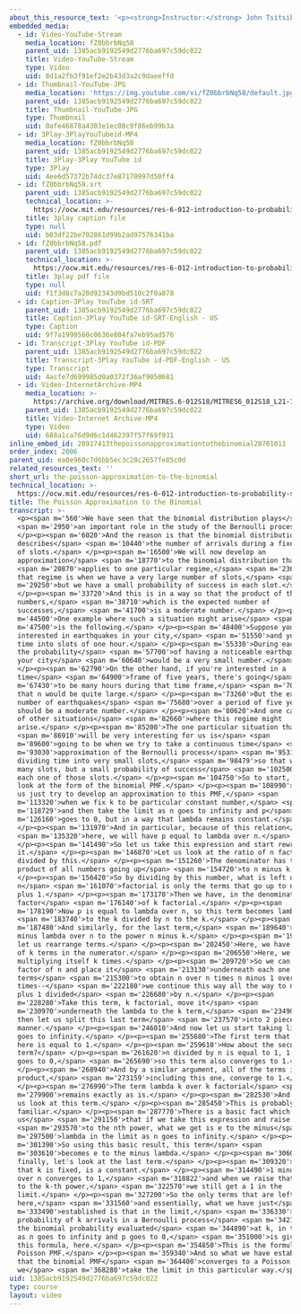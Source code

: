 ```yaml
---
about_this_resource_text: '<p><strong>Instructor:</strong> John Tsitsiklis</p>'
embedded_media:
  - id: Video-YouTube-Stream
    media_location: fZ0bbrbNq58
    parent_uid: 1385acb9192549d2776ba697c59dc022
    title: Video-YouTube-Stream
    type: Video
    uid: 8d1a2fb3f91ef2e2b43d3a2c9daeeffd
  - id: Thumbnail-YouTube-JPG
    media_location: 'https://img.youtube.com/vi/fZ0bbrbNq58/default.jpg'
    parent_uid: 1385acb9192549d2776ba697c59dc022
    title: Thumbnail-YouTube-JPG
    type: Thumbnail
    uid: 0afe46878a4303e1ec08c9f86eb99b3a
  - id: 3Play-3PlayYouTubeid-MP4
    media_location: fZ0bbrbNq58
    parent_uid: 1385acb9192549d2776ba697c59dc022
    title: 3Play-3Play YouTube id
    type: 3Play
    uid: 4ee6d57372b74dc37e87170997d50ff4
  - id: fZ0bbrbNq58.srt
    parent_uid: 1385acb9192549d2776ba697c59dc022
    technical_location: >-
      https://ocw.mit.edu/resources/res-6-012-introduction-to-probability-spring-2018/part-iii-random-processes/the-poisson-approximation-to-the-binomial/fZ0bbrbNq58.srt
    title: 3play caption file
    type: null
    uid: b03df22be702861d99b2ad97576341ba
  - id: fZ0bbrbNq58.pdf
    parent_uid: 1385acb9192549d2776ba697c59dc022
    technical_location: >-
      https://ocw.mit.edu/resources/res-6-012-introduction-to-probability-spring-2018/part-iii-random-processes/the-poisson-approximation-to-the-binomial/fZ0bbrbNq58.pdf
    title: 3play pdf file
    type: null
    uid: f1f3d8c7a20d92343d9bd510c2f0a878
  - id: Caption-3Play YouTube id-SRT
    parent_uid: 1385acb9192549d2776ba697c59dc022
    title: Caption-3Play YouTube id-SRT-English - US
    type: Caption
    uid: 9f7a1999560c0636e804fa7eb95ad576
  - id: Transcript-3Play YouTube id-PDF
    parent_uid: 1385acb9192549d2776ba697c59dc022
    title: Transcript-3Play YouTube id-PDF-English - US
    type: Transcript
    uid: 4acfe7d699985d0a0372f36af9050681
  - id: Video-InternetArchive-MP4
    media_location: >-
      https://archive.org/download/MITRES.6-012S18/MITRES6_012S18_L21-10_300k.mp4
    parent_uid: 1385acb9192549d2776ba697c59dc022
    title: Video-Internet Archive-MP4
    type: Video
    uid: 688a1ca76d9d6c1d462397f57f69f931
inline_embed_id: 28917413thepoissonapproximationtothebinomial28761011
order_index: 2006
parent_uid: ea0e960c7d6bb5ec3c28c2657fe85c0d
related_resources_text: ''
short_url: the-poisson-approximation-to-the-binomial
technical_location: >-
  https://ocw.mit.edu/resources/res-6-012-introduction-to-probability-spring-2018/part-iii-random-processes/the-poisson-approximation-to-the-binomial
title: The Poisson Approximation to the Binomial
transcript: >-
  <p><span m='560'>We have seen that the binomial distribution plays</span>
  <span m='2950'>an important role in the study of the Bernoulli process.</span>
  </p><p><span m='6020'>And the reason is that the binomial distribution
  describes</span> <span m='10440'>the number of arrivals during a fixed number
  of slots.</span> </p><p><span m='16500'>We will now develop an
  approximation</span> <span m='18770'>to the binomial distribution that</span>
  <span m='20870'>applies to one particular regime,</span> <span m='23650'>and
  that regime is when we have a very large number of slots,</span> <span
  m='29250'>but we have a small probability of success in each slot.</span>
  </p><p><span m='33720'>And this is in a way so that the product of these two
  numbers,</span> <span m='38710'>which is the expected number of
  successes,</span> <span m='41700'>is a moderate number.</span> </p><p><span
  m='44500'>One example where such a situation might arise</span> <span
  m='47500'>is the following.</span> </p><p><span m='48400'>Suppose you're
  interested in earthquakes in your city,</span> <span m='51550'>and you divide
  time into slots of one hour.</span> </p><p><span m='55330'>During each hour,
  the probability</span> <span m='57700'>of having a noticeable earthquake in
  your city</span> <span m='60640'>would be a very small number.</span>
  </p><p><span m='62790'>On the other hand, if you're interested in a
  time</span> <span m='64900'>frame of five years, there's going</span> <span
  m='67430'>to be many hours during that time frame,</span> <span m='70470'>so
  that n would be quite large.</span> </p><p><span m='73260'>But the expected
  number of earthquakes</span> <span m='75680'>over a period of five years
  should be a moderate number.</span> </p><p><span m='80620'>And one can think
  of other situations</span> <span m='82660'>where this regime might
  arise.</span> </p><p><span m='85200'>The one particular situation that</span>
  <span m='86910'>will be very interesting for us is</span> <span
  m='89600'>going to be when we try to take a continuous time</span> <span
  m='93030'>approximation of the Bernoulli process</span> <span m='95310'>by
  dividing time into very small slots,</span> <span m='98479'>so that we have
  many slots, but a small probability of success</span> <span m='102500'>during
  each one of those slots.</span> </p><p><span m='104750'>So to start, let us
  look at the form of the binomial PMF.</span> </p><p><span m='108990'>And let
  us just try to develop an approximation to this PMF,</span> <span
  m='113320'>when we fix k to be particular constant number,</span> <span
  m='118729'>and then take the limit as n goes to infinity and p</span> <span
  m='126160'>goes to 0, but in a way that lambda remains constant.</span>
  </p><p><span m='131970'>And in particular, because of this relation</span>
  <span m='135320'>here, we will have p equal to lambda over n.</span>
  </p><p><span m='141490'>So let us take this expression and start rewriting
  it.</span> </p><p><span m='146870'>Let us look at the ratio of n factorial
  divided by this.</span> </p><p><span m='151260'>The denominator has the
  product of all numbers going up</span> <span m='154720'>to n minus k.</span>
  </p><p><span m='156420'>So by dividing by this number, what is left out of the
  n</span> <span m='161070'>factorial is only the terms that go up to n minus k
  plus 1.</span> </p><p><span m='173170'>Then we have, in the denominator, the
  factor</span> <span m='176140'>of k factorial.</span> </p><p><span
  m='178190'>Now p is equal to lambda over n, so this term becomes lambda</span>
  <span m='183740'>to the k divided by n to the k.</span> </p><p><span
  m='187480'>And similarly, for the last term,</span> <span m='189640'>we have 1
  minus lambda over n to the power n minus k.</span> </p><p><span m='199160'>Now
  let us rearrange terms.</span> </p><p><span m='202450'>Here, we have a product
  of k terms in the numerator.</span> </p><p><span m='206550'>Here, we have n
  multiplying itself k times.</span> </p><p><span m='209720'>So we can take a
  factor of n and place it</span> <span m='213130'>underneath each one of those
  terms</span> <span m='215300'>to obtain n over n times n minus 1 over n
  times--</span> <span m='222180'>we continue this way all the way to n minus k
  plus 1 divided</span> <span m='226680'>by n.</span> </p><p><span
  m='228280'>Take this term, k factorial, move it</span> <span
  m='230970'>underneath the lambda to the k term,</span> <span m='234900'>and
  then let us split this last term</span> <span m='237570'>into 2 pieces in this
  manner.</span> </p><p><span m='246010'>And now let us start taking limits as n
  goes to infinity.</span> </p><p><span m='255680'>The first term that we have
  here is equal to 1.</span> </p><p><span m='259610'>How about the second
  term?</span> </p><p><span m='261620'>n divided by n is equal to 1, 1 over n
  goes to 0,</span> <span m='265690'>so this term also converges to 1.</span>
  </p><p><span m='268940'>And by a similar argument, all of the terms in this
  product,</span> <span m='273159'>including this one, converge to 1.</span>
  </p><p><span m='276990'>The term lambda k over k factorial</span> <span
  m='279900'>remains exactly as is.</span> </p><p><span m='282530'>And now, let
  us look at this term.</span> </p><p><span m='285450'>This is probably
  familiar.</span> </p><p><span m='287770'>There is a basic fact which tells
  us</span> <span m='291150'>that if we take this expression and raise it</span>
  <span m='293570'>to the nth power, what we get is e to the minus</span> <span
  m='297500'>lambda in the limit as n goes to infinity.</span> </p><p><span
  m='301390'>So using this basic result, this term</span> <span
  m='303610'>becomes e to the minus lambda.</span> </p><p><span m='306010'>And
  finally, let's look at the last term.</span> </p><p><span m='309320'>Remember
  that k is fixed, is a constant.</span> </p><p><span m='314490'>1 minus lambda
  over n converges to 1,</span> <span m='318822'>and when we raise that number
  to the k-th power,</span> <span m='322570'>we still get a 1 in the
  limit.</span> </p><p><span m='327200'>So the only terms that are left are
  here,</span> <span m='331560'>and essentially, what we have just</span> <span
  m='333490'>established is that in the limit,</span> <span m='336330'>the
  probability of k arrivals in a Bernoulli process</span> <span m='342159'>or
  the binomial probability evaluated</span> <span m='344890'>at k, in the limit,
  as n goes to infinity and p goes to 0,</span> <span m='351000'>is given by
  this formula, here.</span> </p><p><span m='354850'>This is the formula for the
  Poisson PMF.</span> </p><p><span m='359340'>And so what we have established is
  that the binomial PMF</span> <span m='364400'>converges to a Poisson PMF when
  we</span> <span m='368280'>take the limit in this particular way.</span> </p>
uid: 1385acb9192549d2776ba697c59dc022
type: course
layout: video
---
```

